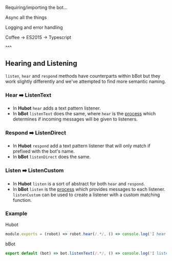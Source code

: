 [thought]: ./ThoughtProcess.md

Requiring/importing the bot...

Async all the things

Logging and error handling

Coffee -> ES2015 -> Typescript

^^^

## Hearing and Listening

`listen`, `hear` and `respond` methods have counterparts within bBot but they
work slightly differently and we've attempted to find more semantic naming.

### Hear ➡️ ListenText
- In **Hubot** `hear` adds a text pattern listener.
- In **bBot** `listenText` does the same, where `hear` is the [process][thought]
  which determines if incoming messages will be given to listeners.

### Respond ➡️ ListenDirect
- In **Hubot** `respond` add a text pattern listener that will only match if
  prefixed with the bot's name.
- In **bBot** `listenDirect` does the same.

### Listen ➡️ ListenCustom
- In **Hubot** `listen` is a sort of abstract for both `hear` and `respond`.
- In **bBot** `listen` is the [process][thought] which provides messages to each
listener. `listenCustom` can be used to create a listener with a custom matching
function.

### Example

Hubot
```js
module.exports = (robot) => robot.hear(/.*/, () => console.log('I hear!'))
```

bBot
```js
export default (bot) => bot.listenText(/.*/, () => console.log('I listen!'))
```
